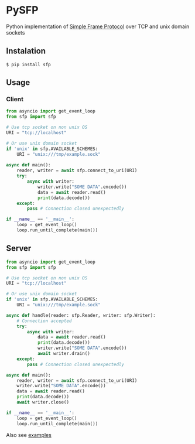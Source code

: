 # PySFP
Python implementation of [Simple Frame Protocol](https://github.com/xenocorn/SFP/blob/master/README.md)
over TCP and unix domain sockets
## Instalation
    $ pip install sfp
## Usage
### Client
```Python
from asyncio import get_event_loop
from sfp import sfp

# Use tcp socket on non unix OS
URI = "tcp://localhost"

# Or use unix domain socket
if 'unix' in sfp.AVAILABLE_SCHEMES:
    URI = "unix:///tmp/example.sock"
    
async def main():
    reader, writer = await sfp.connect_to_uri(URI)
    try:
        async with writer:
            writer.write("SOME DATA".encode())
            data = await reader.read()
            print(data.decode())
    except:
        pass # Connection closed unexpectedly

if __name__ == '__main__':
    loop = get_event_loop()
    loop.run_until_complete(main())
```     
## Server
```Python
from asyncio import get_event_loop
from sfp import sfp

# Use tcp socket on non unix OS
URI = "tcp://localhost"

# Or use unix domain socket
if 'unix' in sfp.AVAILABLE_SCHEMES:
    URI = "unix:///tmp/example.sock"

async def handle(reader: sfp.Reader, writer: sfp.Writer):
    # Connection accepted
    try:
        async with writer:
            data = await reader.read()
            print(data.decode())
            writer.write("SOME DATA".encode())
            await writer.drain()
    except:
        pass # Connection closed unexpectedly

async def main():
    reader, writer = await sfp.connect_to_uri(URI)
    writer.write("SOME DATA".encode())
    data = await reader.read()
    print(data.decode())
    await writer.close()

if __name__ == '__main__':
    loop = get_event_loop()
    loop.run_until_complete(main())
```     
Also see [examples](https://github.com/xenocorn/PySFP/tree/master/examples)
